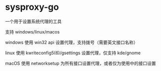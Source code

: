 # sysproxy-go

一个用于设置系统代理的工具

支持 windows/linux/macos

windows 使用 win32 api 设置代理，支持拨号（需要英文接口名称）

linux 使用 kwriteconfig5(6)/gsettings 设置代理，仅支持 kde/gnome

macOS 使用 networksetup 为所有接口设置代理，或者仅为使用中的接口设置
